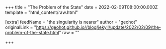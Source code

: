
+++
title = "The Problem of the State"
date = 2022-02-09T08:00:00.000Z
template = "html_content/raw.html"

[extra]
feedName = "the singularity is nearer"
author = "geohot"
originalLink = "https://geohot.github.io//blog/jekyll/update/2022/02/09/the-problem-of-the-state.html"
raw = ""

+++

